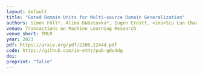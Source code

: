 ```yaml
---
layout: default
title: "Gated Domain Units for Multi-source Domain Generalization"
authors: Simon Föll*, Alina Dubatovka*, Eugen Ernst†, <ins>Siu Lun Chau</ins>†, Martin Maritsch, Patrik Okanovic, Gudrun Thäter, Joachim M Buhmann, Felix Wortmann,Krikamol Muandet
venue: Transactions on Machine Learning Research
venue_short: TMLR
year: 2023
pdf: https://arxiv.org/pdf/2206.12444.pdf
code: https://github.com/im-ethz/pub-gdu4dg
doi:
preprint: "false"
---
```

